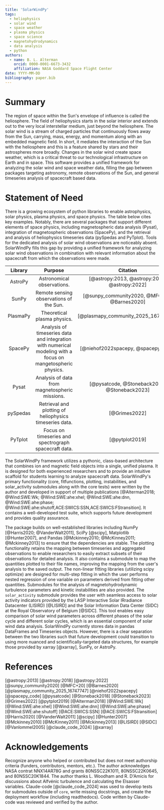 ```yaml
---
title: 'SolarWindPy'
tags:
  - heliophysics
  - solar wind
  - space weather
  - plasma physics
  - space science
  - magnetohydrodynamics
  - data analysis
  - python
authors:
  - name: B. L. Alterman    
    orcid: 0000-0001-6673-3432
    affiliation: NASA Goddard Space Flight Center
date: YYYY-MM-DD
bibliography: paper.bib
---
```


# Summary

The region of space within the Sun's envelope of influence is called the heliosphere.
The field of heliophysics starts in the solar interior and extends out to the very local interstellar medium, just beyond the heliosphere.
The solar wind is a stream of charged particles that continuously flows away from the Sun, carrying, mass, energy, and momentum along with an embedded magnetic field.
In short, it mediates the interaction of the Sun with the heliosphere and this is a feature shared by stars and their astrospheres more broadly.
Changes in the solar wind create space weather, which is a critical threat to our technological infrastructure on Earth and in space.
This software provides a unified framework for analyzing the solar wind and space weather data, filling the gap between packages targeting astronomy, remote observations of the Sun, and general timeseries analysis of spacecraft based data.



# Statement of Need

There is a growing ecosystem of python libraries to enable astrophysics, solar physics, plasma physics, and space physics.
The table below cites key examples.
Notably, there are several packages that support different elements of space physics, including magnetospheric data analysis (Pysat), integration of magnetospheric observations (SpacePy), and the retrieval and analysis of heliophysics timeseries data (pySpedas and PyTplot).
Tools for the dedicated analysis of solar wind observations are noticeably absent.
SolarWindPy fills this gap by providing a unified framework for analyzing solar wind observations in combination with relevant information about the spacecraft from which the observations were made.

 Library  | Purpose                                                                                                      | Citation 
:--------:|:------------------------------------------------------------------------------------------------------------:|:--------:
 AstroPy  |  Astronomical observations.                                                                                  | [@astropy:2013, @astropy:2018, @astropy:2022]    
 SunPy    |  Remote sensing observations of the Sun.                                                                     | [@sunpy_community2020, @MFC+20, @Barnes2020]    
 PlasmaPy |  Theoretical plasma physics.                                                                                 | [@plasmapy_community_2025_16747747]    
 SpacePy  |  Analysis of timeseries data and integration with numerical modeling with a focus on mangetospheric physics. | [@niehof2022spacepy, @spacepy_code]    
 Pysat    |  Analysis of data from magnetospheric missions.                                                              | [@pysatcode, @Stoneback2018, @Stoneback2023]    
 pySpedas |  Retrieval and plotting of heliophysics timeseries data.                                                     | [@Grimes2022]    
 PyTplot  |  Focus on timeseries and spectrograph spacecraft data.                                                       | [@pytplot2019]    

The SolarWindPy framework utilizes a pythonic, class-based architecture that combines ion and magnetic field objects into a single, unified plasma.
It is designed for both experienced researchers and to provide an intuitive scaffold for students learning to analyze spacecraft data.
SolarWindPy's primary functionality (core, fitfunctions, plotting, instabilities, and solar_activity submodules along with the core tests) were written by the author and developed in support of multiple publications [@Alterman2018; @Wind:SWE:Wk; @Wind:SWE:ahe:xhel; @Wind:SWE:ahe:dnn, @Wind:SWE:ahe:phase; @Wind:SWE:ahe:shutoff,ACE:SWICS:SSN,ACE:SWICS:FStransition].
It contains a well-developed test suite, which supports future development and provides quality assurance.

The package builds on well-established libraries including NumPy [@Harris2020; @VanderWalt2011], SciPy [@scipy], Matplotlib [@Hunter2007], and Pandas [@Mckinney2010; @McKinney2011; @Mckinney2013] to ensure that the dependencies are stable.
The plotting functionality retains the mapping between timeseries and aggregated observations to enable researchers to easily extract subsets of their observations for detailed analysis.
It also contains a submodule to map the quantities plotted to their file names, improving the mapping from the user's analysis to the saved output.
The non-linear fitting libraries (utilizing scipy optimize) are designed for multi-step fitting in which the user performs nested regression of one variable on parameters derived from fitting other quantities.
Submodules for the analysis of magnetohydrodynamic turbulence parameters and kinetic instabilities are also provided.
The `solar_activity` submodule provides the user with seamless access to solar activity indicators provided by the LASP Interactive Solar IRradiance Datacenter (LISIRD) [@LISIRD] and the Solar Information Data Center (SIDC) at the Royal Observatory of Belgium [@SIDC].
This tool enables easy comparison of solar wind parameters across different phases of the solar cycle and different solar cycles, which is an essential component of solar wind data analysis.
SolarWindPy currently stores data in pandas DataFrames and Timeseries objects.
However, there is a clear separation between the two libraries such that future development could transition to using more nuanced and scientifically-targeted data structures, for example those provided by xarray [@xarray], SunPy, or AstroPy.


# References

[@astropy:2013]
[@astropy:2018]
[@astropy:2022]
[@sunpy_community2020]
[@MFC+20]
[@Barnes2020]
[@plasmapy_community_2025_16747747]
[@niehof2022spacepy]
[@spacepy_code]
[@pysatcode]
[@Stoneback2018]
[@Stoneback2023]
[@Grimes2022]
[@pytplot2019]
[@Alterman2018]
[@Wind:SWE:Wk]
[@Wind:SWE:ahe:xhel]
[@Wind:SWE:ahe:dnn]
[@Wind:SWE:ahe:phase]
[@Wind:SWE:ahe:shutoff]
[@ACE:SWICS:SSN]
[@ACE:SWICS:FStransition]
[@Harris2020]
[@VanderWalt2011]
[@scipy]
[@Hunter2007]
[@Mckinney2010]
[@McKinney2011]
[@Mckinney2013]
[@LISIRD]
[@SIDC]
[@Vanlommel2005]
[@claude_code_2024]
[@xarray]

# Acknowledgements

Recognize anyone who helped or contributed but does not meet authorship criteria (funders, contributors, mentors, etc.).
The author acknowledges NASA contrat NNX14AR78G and grants 80NSSC22K1011, 80NSSC22K0645, and 80NSSC20K1844.
The author thanks L. Woodham and R. D'Amicis for discussions about Alfvénic turbulence and calculating the Elsasser variables.
Claude-code [@claude_code_2024] was used to develop tests for submodules outside of `core`, write missing docstrings, and create the deployment workflow (including readthedocs).
Code written by Claude-code was reviewed and verified by the author.

